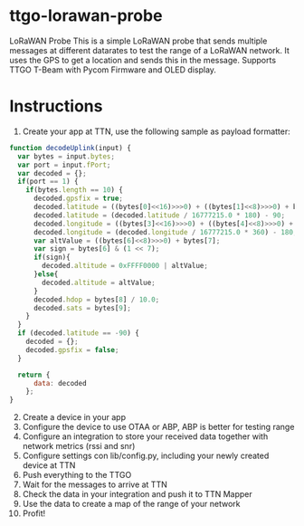 # ttgo-lorawan-probe
LoRaWAN Probe
This is a simple LoRaWAN probe that sends multiple messages at different datarates to test the range of a LoRaWAN network.
It uses the GPS to get a location and sends this in the message.
Supports TTGO T-Beam with Pycom Firmware and OLED display.

# Instructions
1. Create your app at TTN, use the following sample as payload formatter:

```javascript
function decodeUplink(input) {
  var bytes = input.bytes;
  var port = input.fPort;
  var decoded = {};
  if(port == 1) {
    if(bytes.length == 10) {
      decoded.gpsfix = true;
      decoded.latitude = ((bytes[0]<<16)>>>0) + ((bytes[1]<<8)>>>0) + bytes[2];
      decoded.latitude = (decoded.latitude / 16777215.0 * 180) - 90;
      decoded.longitude = ((bytes[3]<<16)>>>0) + ((bytes[4]<<8)>>>0) + bytes[5];
      decoded.longitude = (decoded.longitude / 16777215.0 * 360) - 180;
      var altValue = ((bytes[6]<<8)>>>0) + bytes[7];
      var sign = bytes[6] & (1 << 7);
      if(sign){
        decoded.altitude = 0xFFFF0000 | altValue;
      }else{
        decoded.altitude = altValue;
      }
      decoded.hdop = bytes[8] / 10.0;
      decoded.sats = bytes[9];
    } 
  }
  if (decoded.latitude == -90) {
    decoded = {};
    decoded.gpsfix = false;
  }

  return {
      data: decoded
    };
}
```
2. Create a device in your app
3. Configure the device to use OTAA or ABP, ABP is better for testing range
4. Configure an integration to store your received data together with network metrics (rssi and snr)
5. Configure settings con lib/config.py, including your newly created device at TTN
6. Push everything to the TTGO
7. Wait for the messages to arrive at TTN
8. Check the data in your integration and push it to TTN Mapper
9. Use the data to create a map of the range of your network
10. Profit!
